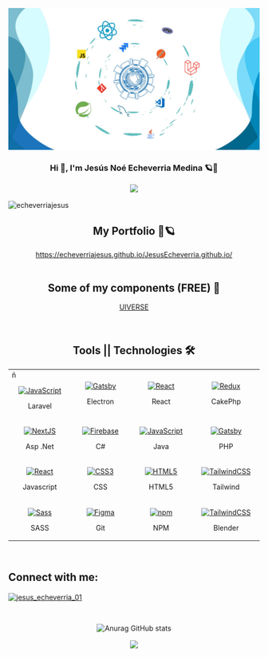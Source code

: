 ![just-the-basics](Diseño%20sin%20título.jpg)

<h3 align="center">Hi 👋, I'm Jesús Noé Echeverria Medina 🪐🚀</h3>
<div align="center">
<picture>
 <source media="(prefers-color-scheme: dark)" srcset="https://readme-typing-svg.herokuapp.com?lines=Web+Developer👨‍💻;Engineer%20System%20Computer👨‍💼&center=true&width=500&height=50&color=FFFF00">
 <source media="(prefers-color-scheme: light)" srcset="https://readme-typing-svg.herokuapp.com?lines=Web+Developer👨‍💻;Engineer%20System%20Computer👨‍💼&center=true&width=500&height=50&color=000000">
 <img src="https://readme-typing-svg.herokuapp.com?lines=Web+Developer👨‍💻;Engineer%20System%20Computer👨‍💼&center=true&width=500&height=50&color=FFFF00">
</picture>
</div>
<p align="left"> <img src="https://komarev.com/ghpvc/?username=echeverriajesus&label=Views&color=26023F&style=flat" alt="echeverriajesus" /> </p>
<div align="center">
  <h2 align="center">My Portfolio 💼🪐</h2>
<div align="center">
<a href="https://echeverriajesus.github.io/JesusEcheverria.github.io/" target="blank">https://echeverriajesus.github.io/JesusEcheverria.github.io/</a>
</div></br>
<div align="center">
  <h2 align="center">Some of my components (FREE) 🤯</h2>
<div align="center">
<a href="https://uiverse.io/profile/EcheverriaJesus" target="blank">UIVERSE</a>
</div></br></br>
</div>
<div align="center">
  <h2 align="center">Tools || Technologies 🛠️</h2>
<div align="center">
<table>
  <tr>
    <td width="200px">ñ
      <p align="center">
        <a href="https://laravel.com/" target="_blank" rel="noreferrer">
          <img src="https://laravel.com/img/logomark.min.svg" width="40" height="40" alt="JavaScript" />
        </a>
        <p align="center">Laravel</p>
      </p>
    </td>
    <td width="200px">
      <p align="center">
        <a href="https://www.electronjs.org/es/" target="_blank" rel="noreferrer"><img src="https://www.electronjs.org/es/assets/img/logo.svg" width="40" height="40" alt="Gatsby" /></a>
        <p align="center">Electron</p>
      </p>
    </td>
    <td width="200px">
    <p align="center">
        <a href="https://es.react.dev/" target="_blank" rel="noreferrer">
          <img src="https://raw.githubusercontent.com/danielcranney/readme-generator/main/public/icons/skills/react-colored.svg" width="40" height="40" alt="React" />
        </a>
        <p align="center">React</p>
      </p>
     </td>
      <td width="200px">
      <p align="center">
        <a href="https://cakephp.org/" target="_blank" rel="noreferrer">
          <img src="https://cdn.icon-icons.com/icons2/2415/PNG/512/cakephp_original_logo_icon_146608.png" width="40" height="40" alt="Redux" />
      </a>
        <p align="center">CakePhp</p>
      </p>
    </td>
  </tr>
  <tr>
    <td width="200px">
      <p align="center">
        <a href="https://dotnet.microsoft.com/es-es/" target="_blank" rel="noreferrer"><img src="https://released.info/assets/img/technologies/net/net-logo.png" width="50" height="35" alt="NextJS" /></a>
        <p align="center">Asp .Net</p>
      </p>
    </td>
    <td width="200px">
      <p align="center">
          <a href="https://dotnet.microsoft.com/es-es/languages/csharp" target="_blank" rel="noreferrer">
          <img src="https://thinkotb.b-cdn.net/wp-content/uploads/2023/01/c-4.svg" width="40" height="40" alt="Firebase" />
          </a>
        <p align="center">C#</p>
      </p>
    </td>
 <td width="200px">
      <p align="center">
        <a href="https://www.java.com/es/" target="_blank" rel="noreferrer">
          <img src="https://www.manualweb.net/img/logos/java.png" width="40" height="40" alt="JavaScript" />
        </a>
        <p align="center">Java</p>
      </p>
    </td>
    <td width="200px">
      <p align="center">
        <a href="https://www.php.net/manual/es/intro-whatis.php" target="_blank" rel="noreferrer"><img src="https://blogs.masterhacks.net/wp-content/uploads/2019/10/masterhacks_php_vulnerabilidad_fpm_nginx.png" width="50" height="35" alt="Gatsby" /></a>
        <p align="center">PHP</p>
      </p>
    </td>
  </tr>
  <tr>
    <td width="200px">
    <p align="center">
        <a href="https://developer.mozilla.org/es/docs/Web/JavaScript" target="_blank" rel="noreferrer">
          <img src="https://cms.rootstack.com/sites/default/files/inline-images/javascript%20logo.png" width="75" height="40" alt="React" />
        </a>
        <p align="center">Javascript</p>
      </p>
     </td>
 <td width="200px">
      <p align="center">
        <a href="https://www.w3.org/TR/CSS/#css" target="_blank" rel="noreferrer">
          <img src="https://raw.githubusercontent.com/danielcranney/readme-generator/main/public/icons/skills/css3-colored.svg" width="40" height="40" alt="CSS3" />
      </a>
        <p align="center">CSS</p>
      </p>
    </td>
  <td width="200px">
       <p align="center">
        <a href="https://developer.mozilla.org/en-US/docs/Glossary/HTML5" target="_blank" rel="noreferrer">
          <img src="https://raw.githubusercontent.com/danielcranney/readme-generator/main/public/icons/skills/html5-colored.svg" width="40" height="40" alt="HTML5" />
        </a>
        <p align="center">HTML5</p>
    </td>
    <td width="200px">
      <p align="center">
        <a href="https://tailwindcss.com/" target="_blank" rel="noreferrer">
          <img src="https://raw.githubusercontent.com/danielcranney/readme-generator/main/public/icons/skills/tailwindcss-colored.svg" width="40" height="40" alt="TailwindCSS" />
        </a>
        <p align="center">Tailwind</p>
      </p>
  </tr>
  <tr>
    <td width="200px">
      <p align="center">
        <a href="https://sass-lang.com/" target="_blank" rel="noreferrer">
          <img src="https://raw.githubusercontent.com/danielcranney/readme-generator/main/public/icons/skills/sass-colored.svg" width="40" height="40" alt="Sass" />
      </a>
        <p align="center">SASS</p>
      </p>
    </td>
     <td width="200px">
      <p align="center">
        <a href="https://git-scm.com/" target="_blank" rel="noreferrer">
          <img src="https://victorroblesweb.es/wp-content/uploads/2018/04/git.png" width="40" height="40" alt="Figma" />
        </a>
        <p align="center">Git</p>
      </p>
    </td>
    <td width="200px">
    <p align="center">
        <a href="https://npmjs.org/" target="_blank" rel="noreferrer" >
          <img src="https://img.shields.io/badge/NPM-%23000000.svg?style=for-the-badge&logo=npm&logoColor=white" height="40" alt="npm"/>
        </a>
        <p align="center">NPM</p>
    </td>
    <td width="200px">
      <p align="center">
        <a href="https://www.blender.org/" target="_blank" rel="noreferrer">
          <img src="https://upload.wikimedia.org/wikipedia/commons/thumb/0/0c/Blender_logo_no_text.svg/512px-Blender_logo_no_text.svg.png" width="40" height="38" alt="TailwindCSS" />
        </a>
        <p align="center">Blender</p>
      </p>
    </td>
  </tr>
  <tr>
</table></br>
<h2 align="left">Connect with me:</h2>
<p align="left">
<a href="https://instagram.com/jesus_echeverria_01" target="blank"><img align="center" src="https://raw.githubusercontent.com/rahuldkjain/github-profile-readme-generator/master/src/images/icons/Social/instagram.svg" alt="jesus_echeverria_01" height="30" width="40" /></a>
</p></br>

![Anurag GitHub stats](https://github-readme-stats.vercel.app/api?username=EcheverriaJesus&show_icons=true&theme=radical)

<img align="center" src="https://github-readme-stats.vercel.app/api/top-langs/?username=EcheverriaJesus&layout=compact&theme=buefy&hide_border=true" />
